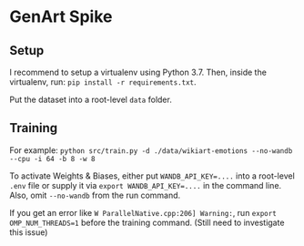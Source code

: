 # GenArt Spike

## Setup
I recommend to setup a virtualenv using Python 3.7.
Then, inside the virtualenv, run: `pip install -r requirements.txt`.

Put the dataset into a root-level `data` folder.
## Training
For example: `python src/train.py -d ./data/wikiart-emotions --no-wandb --cpu -i 64 -b 8 -w 8`

To activate Weights & Biases, either put `WANDB_API_KEY=....` into a root-level `.env` file or supply it via `export WANDB_API_KEY=....` in the command line. Also, omit `--no-wandb` from the run command.

If you get an error like `W ParallelNative.cpp:206] Warning:`, run `export OMP_NUM_THREADS=1` before the training command. (Still need to investigate this issue)
